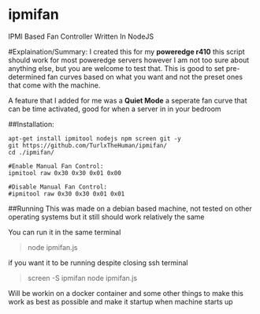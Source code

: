 # ipmifan
IPMI Based Fan Controller Written In NodeJS


#Explaination/Summary:
I created this for my __poweredge r410__ this script should work for most poweredge servers however I am not too sure about anything else, but you are welcome to test that. This is good to set pre-determined fan curves based on what you want and not the preset ones that come with the machine.

A feature that I added for me was a __Quiet Mode__ a seperate fan curve that can be time activated, good for when a server in in your bedroom



##Installation:
```
apt-get install ipmitool nodejs npm screen git -y
git https://github.com/TurlxTheHuman/ipmifan/
cd ./ipmifan/

#Enable Manual Fan Control:
ipmitool raw 0x30 0x30 0x01 0x00

#Disable Manual Fan Control:
#ipmitool raw 0x30 0x30 0x01 0x01

```

##Running
This was made on a debian based machine, not tested on other operating systems but it still should work relatively the same

You can run it in the same terminal
> node ipmifan.js 

if you want it to be running despite closing ssh terminal
> screen -S ipmifan node ipmifan.js

Will be workin on a docker container and some other things to make this work as best as possible and make it startup when machine starts up
